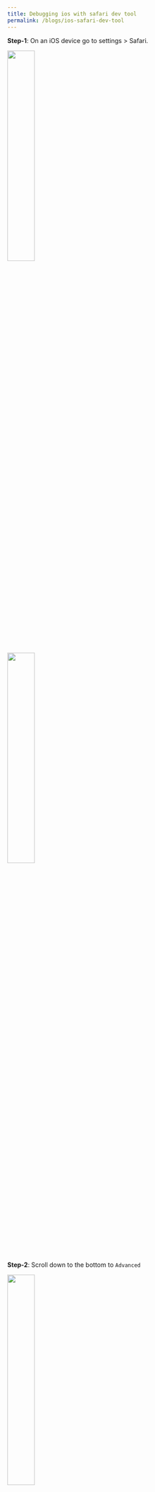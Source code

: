 ```yaml
---
title: Debugging ios with safari dev tool
permalink: /blogs/ios-safari-dev-tool
---
```


**Step-1**: On an iOS device go to settings > Safari.
<div class="center-align-text">
<img src="../assets/img/2022-10-27-debugging-ios-with-safari-dev-tool/1-1.png" width="35%">
</div>

<div class="center-align-text">
<img src="../assets/img/2022-10-27-debugging-ios-with-safari-dev-tool/1-2.png" width="35%">
</div>

**Step-2**: Scroll down to the bottom to `Advanced`
<div class="center-align-text">
<img src="../assets/img/2022-10-27-debugging-ios-with-safari-dev-tool/2.png" width="35%">
</div>

**Step-3**: Toggle on `Web Inspector`
<div class="center-align-text">
<img src="../assets/img/2022-10-27-debugging-ios-with-safari-dev-tool/3.png" width="35%">
</div>

**Step-4**: Connect the device to Macbook using a USB.

**Step-5**: On Mac, open safari > Preferences
<div class="center-align-text">
<img src="../assets/img/2022-10-27-debugging-ios-with-safari-dev-tool/5.png" width="100%">
</div>

**Step-6**: Advanced and enable `Show Develop menu` in menu bar.
<div class="center-align-text">
<img src="../assets/img/2022-10-27-debugging-ios-with-safari-dev-tool/6.png" width="100%">
</div>

**Step-7**: From Safari browser, go to Develop > your device’s name > debugging URL
<div class="center-align-text">
<img src="../assets/img/2022-10-27-debugging-ios-with-safari-dev-tool/7.png" width="100%">
</div>

**Step-8**: Will show all logs and errors when inspecting
<div class="center-align-text">
<img src="../assets/img/2022-10-27-debugging-ios-with-safari-dev-tool/8.png" width="100%">
</div>

**Step-9**: To save the log from Safari dev tool press `Command + s` and save the document as a `.txt` file
<div class="center-align-text">
<img src="../assets/img/2022-10-27-debugging-ios-with-safari-dev-tool/9-1.png" width="100%">
</div>

> Example of the .txt file
<div class="center-align-text">
<img src="../assets/img/2022-10-27-debugging-ios-with-safari-dev-tool/9-2.png" width="100%">
</div>

**Step-10**: Save the network by right-clicking and select `Export HAR`
<div class="center-align-text">
<img src="../assets/img/2022-10-27-debugging-ios-with-safari-dev-tool/10.png" width="100%">
</div>

